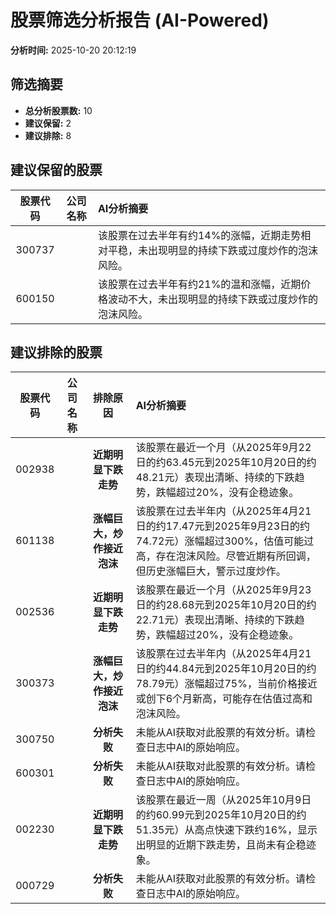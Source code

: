 # 股票筛选分析报告 (AI-Powered)

**分析时间:** 2025-10-20 20:12:19

## 筛选摘要

- **总分析股票数:** 10
- **建议保留:** 2
- **建议排除:** 8

## 建议保留的股票

| 股票代码 | 公司名称 | AI分析摘要 |
|:---:|:---:|:---|
| 300737 |  | 该股票在过去半年有约14%的涨幅，近期走势相对平稳，未出现明显的持续下跌或过度炒作的泡沫风险。 |
| 600150 |  | 该股票在过去半年有约21%的温和涨幅，近期价格波动不大，未出现明显的持续下跌或过度炒作的泡沫风险。 |

## 建议排除的股票

| 股票代码 | 公司名称 | 排除原因 | AI分析摘要 |
|:---:|:---:|:---:|:---|
| 002938 |  | **近期明显下跌走势** | 该股票在最近一个月（从2025年9月22日的约63.45元到2025年10月20日的约48.21元）表现出清晰、持续的下跌趋势，跌幅超过20%，没有企稳迹象。 |
| 601138 |  | **涨幅巨大，炒作接近泡沫** | 该股票在过去半年内（从2025年4月21日的约17.47元到2025年9月23日的约74.72元）涨幅超过300%，估值可能过高，存在泡沫风险。尽管近期有所回调，但历史涨幅巨大，警示过度炒作。 |
| 002536 |  | **近期明显下跌走势** | 该股票在最近一个月（从2025年9月23日的约28.68元到2025年10月20日的约22.71元）表现出清晰、持续的下跌趋势，跌幅超过20%，没有企稳迹象。 |
| 300373 |  | **涨幅巨大，炒作接近泡沫** | 该股票在过去半年内（从2025年4月21日的约44.84元到2025年10月20日的约78.79元）涨幅超过75%，当前价格接近或创下6个月新高，可能存在估值过高和泡沫风险。 |
| 300750 |  | **分析失败** | 未能从AI获取对此股票的有效分析。请检查日志中AI的原始响应。 |
| 600301 |  | **分析失败** | 未能从AI获取对此股票的有效分析。请检查日志中AI的原始响应。 |
| 002230 |  | **近期明显下跌走势** | 该股票在最近一周（从2025年10月9日的约60.99元到2025年10月20日的约51.35元）从高点快速下跌约16%，显示出明显的近期下跌走势，且尚未有企稳迹象。 |
| 000729 |  | **分析失败** | 未能从AI获取对此股票的有效分析。请检查日志中AI的原始响应。 |
